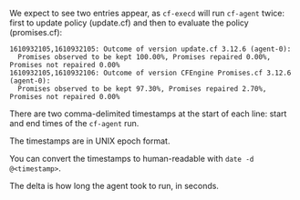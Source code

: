 We expect to see two entries appear, as
`cf-execd` will run `cf-agent` twice: first to update policy (update.cf)
and then to evaluate the policy (promises.cf):

```console
1610932105,1610932105: Outcome of version update.cf 3.12.6 (agent-0):
  Promises observed to be kept 100.00%, Promises repaired 0.00%, Promises not repaired 0.00%
1610932105,1610932106: Outcome of version CFEngine Promises.cf 3.12.6 (agent-0):
  Promises observed to be kept 97.30%, Promises repaired 2.70%, Promises not repaired 0.00%
```

There are two comma-delimited timestamps at the start of each line: start and end times of the `cf-agent` run.

The timestamps are in UNIX epoch format.

You can convert the timestamps to human-readable with `date -d @<timestamp>`.

The delta is how long the agent took to run, in seconds. 

